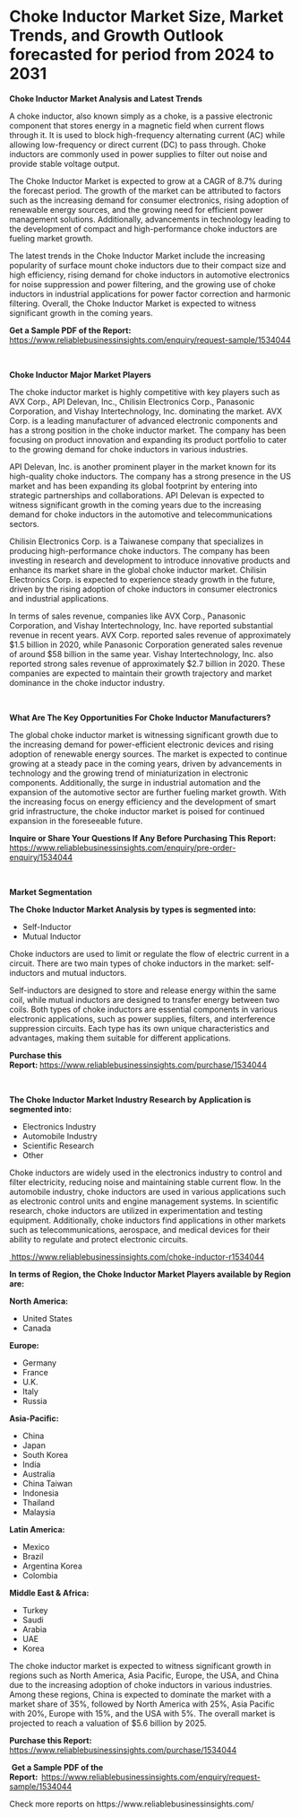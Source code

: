<p><h1>Choke Inductor Market Size, Market Trends, and Growth Outlook forecasted for period from 2024 to 2031</h1></p><p><strong>Choke Inductor Market Analysis and Latest Trends</strong></p>
<p><p>A choke inductor, also known simply as a choke, is a passive electronic component that stores energy in a magnetic field when current flows through it. It is used to block high-frequency alternating current (AC) while allowing low-frequency or direct current (DC) to pass through. Choke inductors are commonly used in power supplies to filter out noise and provide stable voltage output.</p><p>The Choke Inductor Market is expected to grow at a CAGR of 8.7% during the forecast period. The growth of the market can be attributed to factors such as the increasing demand for consumer electronics, rising adoption of renewable energy sources, and the growing need for efficient power management solutions. Additionally, advancements in technology leading to the development of compact and high-performance choke inductors are fueling market growth.</p><p>The latest trends in the Choke Inductor Market include the increasing popularity of surface mount choke inductors due to their compact size and high efficiency, rising demand for choke inductors in automotive electronics for noise suppression and power filtering, and the growing use of choke inductors in industrial applications for power factor correction and harmonic filtering. Overall, the Choke Inductor Market is expected to witness significant growth in the coming years.</p></p>
<p><strong>Get a Sample PDF of the Report:&nbsp;</strong> <a href="https://www.reliablebusinessinsights.com/enquiry/request-sample/1534044">https://www.reliablebusinessinsights.com/enquiry/request-sample/1534044</a></p>
<p>&nbsp;</p>
<p><strong>Choke Inductor Major Market Players</strong></p>
<p><p>The choke inductor market is highly competitive with key players such as AVX Corp., API Delevan, Inc., Chilisin Electronics Corp., Panasonic Corporation, and Vishay Intertechnology, Inc. dominating the market. AVX Corp. is a leading manufacturer of advanced electronic components and has a strong position in the choke inductor market. The company has been focusing on product innovation and expanding its product portfolio to cater to the growing demand for choke inductors in various industries.</p><p>API Delevan, Inc. is another prominent player in the market known for its high-quality choke inductors. The company has a strong presence in the US market and has been expanding its global footprint by entering into strategic partnerships and collaborations. API Delevan is expected to witness significant growth in the coming years due to the increasing demand for choke inductors in the automotive and telecommunications sectors.</p><p>Chilisin Electronics Corp. is a Taiwanese company that specializes in producing high-performance choke inductors. The company has been investing in research and development to introduce innovative products and enhance its market share in the global choke inductor market. Chilisin Electronics Corp. is expected to experience steady growth in the future, driven by the rising adoption of choke inductors in consumer electronics and industrial applications.</p><p>In terms of sales revenue, companies like AVX Corp., Panasonic Corporation, and Vishay Intertechnology, Inc. have reported substantial revenue in recent years. AVX Corp. reported sales revenue of approximately $1.5 billion in 2020, while Panasonic Corporation generated sales revenue of around $58 billion in the same year. Vishay Intertechnology, Inc. also reported strong sales revenue of approximately $2.7 billion in 2020. These companies are expected to maintain their growth trajectory and market dominance in the choke inductor industry.</p></p>
<p>&nbsp;</p>
<p><strong>What Are The Key Opportunities For Choke Inductor Manufacturers?</strong></p>
<p><p>The global choke inductor market is witnessing significant growth due to the increasing demand for power-efficient electronic devices and rising adoption of renewable energy sources. The market is expected to continue growing at a steady pace in the coming years, driven by advancements in technology and the growing trend of miniaturization in electronic components. Additionally, the surge in industrial automation and the expansion of the automotive sector are further fueling market growth. With the increasing focus on energy efficiency and the development of smart grid infrastructure, the choke inductor market is poised for continued expansion in the foreseeable future.</p></p>
<p><strong>Inquire or Share Your Questions If Any Before Purchasing This Report:</strong> <a href="https://www.reliablebusinessinsights.com/enquiry/pre-order-enquiry/1534044">https://www.reliablebusinessinsights.com/enquiry/pre-order-enquiry/1534044</a></p>
<p>&nbsp;</p>
<p><strong>Market Segmentation</strong></p>
<p><strong>The Choke Inductor Market Analysis by types is segmented into:</strong></p>
<p><ul><li>Self-Inductor</li><li>Mutual Inductor</li></ul></p>
<p><p>Choke inductors are used to limit or regulate the flow of electric current in a circuit. There are two main types of choke inductors in the market: self-inductors and mutual inductors. </p><p>Self-inductors are designed to store and release energy within the same coil, while mutual inductors are designed to transfer energy between two coils. Both types of choke inductors are essential components in various electronic applications, such as power supplies, filters, and interference suppression circuits. Each type has its own unique characteristics and advantages, making them suitable for different applications.</p></p>
<p><strong>Purchase this Report:&nbsp;</strong><a href="https://www.reliablebusinessinsights.com/purchase/1534044">https://www.reliablebusinessinsights.com/purchase/1534044</a></p>
<p>&nbsp;</p>
<p><strong>The Choke Inductor Market Industry Research by Application is segmented into:</strong></p>
<p><ul><li>Electronics Industry</li><li>Automobile Industry</li><li>Scientific Research</li><li>Other</li></ul></p>
<p><p>Choke inductors are widely used in the electronics industry to control and filter electricity, reducing noise and maintaining stable current flow. In the automobile industry, choke inductors are used in various applications such as electronic control units and engine management systems. In scientific research, choke inductors are utilized in experimentation and testing equipment. Additionally, choke inductors find applications in other markets such as telecommunications, aerospace, and medical devices for their ability to regulate and protect electronic circuits.</p></p>
<p><a href="https://www.reliablebusinessinsights.com/choke-inductor-r1534044">&nbsp;https://www.reliablebusinessinsights.com/choke-inductor-r1534044</a></p>
<p><strong>In terms of Region, the Choke Inductor Market Players available by Region are:</strong></p>
<p>
    <p> <strong> North America: </strong>
        <ul>
            <li>United States</li>
            <li>Canada</li>
        </ul>
        </p> 
    <p> <strong> Europe: </strong>
        <ul>
            <li>Germany</li>
            <li>France</li>
            <li>U.K.</li>
            <li>Italy</li>
            <li>Russia</li>
        </ul>
        </p> 
    <p> <strong> Asia-Pacific: </strong>
        <ul>
            <li>China</li>
            <li>Japan</li>
            <li>South Korea</li>
            <li>India</li>
            <li>Australia</li>
            <li>China Taiwan</li>
            <li>Indonesia</li>
            <li>Thailand</li>
            <li>Malaysia</li>
        </ul>
        </p> 
    <p> <strong> Latin America: </strong>
        <ul>
            <li>Mexico</li>
            <li>Brazil</li>
            <li>Argentina Korea</li>
            <li>Colombia</li>
        </ul>
        </p> 
    <p> <strong> Middle East & Africa: </strong>
        <ul>
            <li>Turkey</li>
            <li>Saudi</li>
            <li>Arabia</li>
            <li>UAE</li>
            <li>Korea</li>
        </ul>
    </p>
    </p>
<p><p>The choke inductor market is expected to witness significant growth in regions such as North America, Asia Pacific, Europe, the USA, and China due to the increasing adoption of choke inductors in various industries. Among these regions, China is expected to dominate the market with a market share of 35%, followed by North America with 25%, Asia Pacific with 20%, Europe with 15%, and the USA with 5%. The overall market is projected to reach a valuation of $5.6 billion by 2025.</p></p>
<p><strong>Purchase this Report: </strong><a href="https://www.reliablebusinessinsights.com/purchase/1534044">https://www.reliablebusinessinsights.com/purchase/1534044</a></p>
<p>&nbsp;<strong>Get a Sample PDF of the Report:&nbsp;&nbsp;</strong><a href="https://www.reliablebusinessinsights.com/enquiry/request-sample/1534044">https://www.reliablebusinessinsights.com/enquiry/request-sample/1534044</a></p>
<p><strong></strong></p>
<p>Check more reports on https://www.reliablebusinessinsights.com/</p>